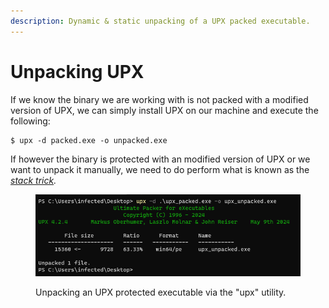 ```yaml
---
description: Dynamic & static unpacking of a UPX packed executable.
---
```


# Unpacking UPX

If we know the binary we are working with is not packed with a modified version of UPX, we can simply install UPX on our machine and execute the following:

```shell-session
$ upx -d packed.exe -o unpacked.exe
```

If however the binary is protected with an modified version of UPX or we want to unpack it manually, we need to do perform what is known as the [_stack trick_](stack-trick.md)_._&#x20;

<figure><img src="../.gitbook/assets/image.png" alt="unpacking upx protected executable"><figcaption><p>Unpacking an UPX protected executable via the "upx" utility.</p></figcaption></figure>
